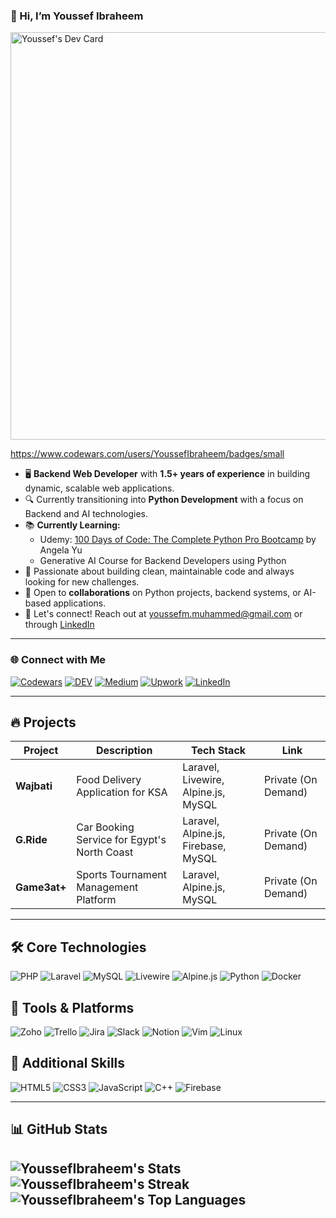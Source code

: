



### 👋 Hi, I’m Youssef Ibraheem


<a href="https://app.daily.dev/joebawkins"><img src="https://api.daily.dev/devcards/v2/j3BvLmPqsGNicV221bcFv.png?type=wide&r=uqy" width="652" alt="Youssef's Dev Card"/></a>

https://www.codewars.com/users/YoussefIbraheem/badges/small


- 🖥️ **Backend Web Developer** with **1.5+ years of experience** in building dynamic, scalable web applications.
- 🔍 Currently transitioning into **Python Development** with a focus on Backend and AI technologies.
- 📚 **Currently Learning:**
    - Udemy: [100 Days of Code: The Complete Python Pro Bootcamp](https://www.udemy.com/course/100-days-of-code/?couponCode=ST10MT30325G2) by Angela Yu
    - Generative AI Course for Backend Developers using Python
- 💪 Passionate about building clean, maintainable code and always looking for new challenges.
- 💼 Open to **collaborations** on Python projects, backend systems, or AI-based applications.
- 💬 Let's connect! Reach out at [youssefm.muhammed@gmail.com](mailto:youssefm.muhammed@gmail.com) or through [LinkedIn](https://www.linkedin.com/in/youssef-ibraheem/)

---

### 🌐 Connect with Me

[![Codewars](https://img.shields.io/badge/Codewars-B1361E?style=for-the-badge&logo=codewars&logoColor=white)](https://www.codewars.com/users/YoussefIbraheem)
[![DEV](https://img.shields.io/badge/DEV.to-0A0A0A?style=for-the-badge&logo=devdotto&logoColor=white)](https://dev.to/joe_996)
[![Medium](https://img.shields.io/badge/Medium-12100E?style=for-the-badge&logo=medium&logoColor=white)](https://medium.com/@youssefm.muhammed)
[![Upwork](https://img.shields.io/badge/Upwork-6FDA44?style=for-the-badge&logo=upwork&logoColor=white)](https://www.upwork.com/freelancers/~012b1840a0af210d2d?mp_source=share)
[![LinkedIn](https://img.shields.io/badge/LinkedIn-0077B5?style=for-the-badge&logo=linkedin&logoColor=white)](https://www.linkedin.com/in/youssef-ibraheem/)

---

## 🔥 Projects
| Project       | Description                     | Tech Stack               | Link                  |
|--------------|--------------------------------|--------------------------|-----------------------|
| **Wajbati**  | Food Delivery Application for KSA | Laravel, Livewire, Alpine.js, MySQL | Private (On Demand)   |
| **G.Ride**   | Car Booking Service for Egypt's North Coast | Laravel, Alpine.js, Firebase, MySQL | Private (On Demand)   |
| **Game3at+** | Sports Tournament Management Platform | Laravel, Alpine.js, MySQL | Private (On Demand)   |

---

## 🛠️ Core Technologies

![PHP](https://img.shields.io/badge/PHP-777BB4?style=for-the-badge&logo=php&logoColor=white)
![Laravel](https://img.shields.io/badge/Laravel-FF2D20?style=for-the-badge&logo=laravel&logoColor=white)
![MySQL](https://img.shields.io/badge/MySQL-4479A1?style=for-the-badge&logo=mysql&logoColor=white)
![Livewire](https://img.shields.io/badge/Livewire-4E56A6?style=for-the-badge&logo=livewire&logoColor=white)
![Alpine.js](https://img.shields.io/badge/Alpine.JS-8BC0D0?style=for-the-badge&logo=alpinedotjs&logoColor=white)
![Python](https://img.shields.io/badge/Python-3776AB?style=for-the-badge&logo=python&logoColor=white)
![Docker](https://img.shields.io/badge/Docker-2496ED?style=for-the-badge&logo=docker&logoColor=white)

## 🔧 Tools & Platforms

![Zoho](https://img.shields.io/badge/Zoho-EA2027?style=for-the-badge&logo=zoho&logoColor=white)
![Trello](https://img.shields.io/badge/Trello-0052CC?style=for-the-badge&logo=trello&logoColor=white)
![Jira](https://img.shields.io/badge/Jira-0052CC?style=for-the-badge&logo=jira&logoColor=white)
![Slack](https://img.shields.io/badge/Slack-4A154B?style=for-the-badge&logo=slack&logoColor=white)
![Notion](https://img.shields.io/badge/Notion-000000?style=for-the-badge&logo=notion&logoColor=white)
![Vim](https://img.shields.io/badge/Vim-019733?style=for-the-badge&logo=vim&logoColor=white)
![Linux](https://img.shields.io/badge/Linux-000000?style=for-the-badge&logo=linux&logoColor=white)

## 💪 Additional Skills

![HTML5](https://img.shields.io/badge/HTML5-E34F26?style=for-the-badge&logo=html5&logoColor=white)
![CSS3](https://img.shields.io/badge/CSS3-1572B6?style=for-the-badge&logo=css3&logoColor=white)
![JavaScript](https://img.shields.io/badge/JavaScript-F7DF1E?style=for-the-badge&logo=javascript&logoColor=black)
![C++](https://img.shields.io/badge/C%2B%2B-00599C?style=for-the-badge&logo=cplusplus&logoColor=white)
![Firebase](https://img.shields.io/badge/Firebase-FFCA28?style=for-the-badge&logo=firebase&logoColor=black)

---

## 📊 GitHub Stats

![YoussefIbraheem's Stats](https://github-readme-stats.vercel.app/api?username=YoussefIbraheem&theme=blueberry&show_icons=true&hide_border=true&count_private=true)
<br>
![YoussefIbraheem's Streak](https://github-readme-streak-stats.herokuapp.com/?user=YoussefIbraheem&theme=blueberry&hide_border=true)
<br>
![YoussefIbraheem's Top Languages](https://github-readme-stats.vercel.app/api/top-langs/?username=YoussefIbraheem&theme=blueberry&show_icons=true&hide_border=true&layout=compact)
---
